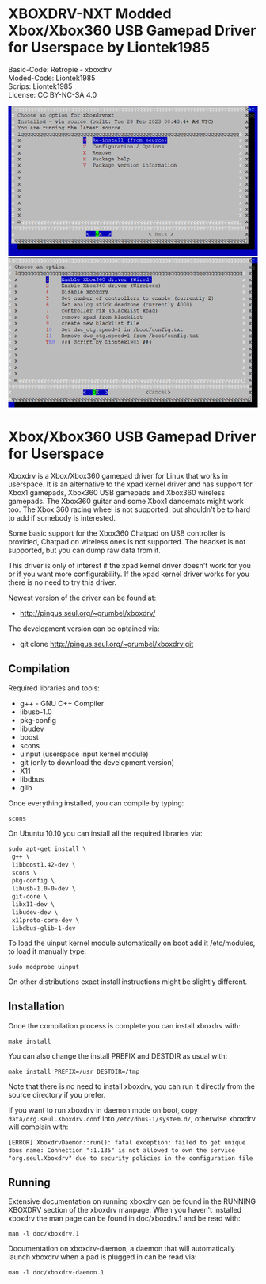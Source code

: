 XBOXDRV-NXT Modded Xbox/Xbox360 USB Gamepad Driver for Userspace by Liontek1985
=============================================

Basic-Code:	Retropie - xboxdrv</br>
Moded-Code:	Liontek1985</br>
Scrips:		Liontek1985</br>
License:	CC BY-NC-SA 4.0</br>

![pic001](https://github.com/microplay-hub/mpcore-library/raw/main/Imagebase/_Moduls/xboxdrvnxt-modul.png "Modul Picture")
![pic002](https://github.com/microplay-hub/mpcore-library/raw/main/Imagebase/_Moduls/xboxdrvnxt-modul-cf.png "Modul Picture")


Xbox/Xbox360 USB Gamepad Driver for Userspace
=============================================

Xboxdrv is a Xbox/Xbox360 gamepad driver for Linux that works in
userspace. It is an alternative to the xpad kernel driver and has
support for Xbox1 gamepads, Xbox360 USB gamepads and Xbox360 wireless
gamepads. The Xbox360 guitar and some Xbox1 dancemats might work too.
The Xbox 360 racing wheel is not supported, but shouldn't be to hard
to add if somebody is interested.

Some basic support for the Xbox360 Chatpad on USB controller is
provided, Chatpad on wireless ones is not supported. The headset is
not supported, but you can dump raw data from it.

This driver is only of interest if the xpad kernel driver doesn't work
for you or if you want more configurability. If the xpad kernel driver
works for you there is no need to try this driver.

Newest version of the driver can be found at:

 * http://pingus.seul.org/~grumbel/xboxdrv/

The development version can be optained via:

 * git clone http://pingus.seul.org/~grumbel/xboxdrv.git


Compilation
-----------

Required libraries and tools:

 * g++ - GNU C++ Compiler
 * libusb-1.0
 * pkg-config
 * libudev
 * boost
 * scons
 * uinput (userspace input kernel module)
 * git (only to download the development version)
 * X11
 * libdbus
 * glib

Once everything installed, you can compile by typing:

    scons

On Ubuntu 10.10 you can install all the required libraries via:

    sudo apt-get install \
     g++ \
     libboost1.42-dev \
     scons \
     pkg-config \
     libusb-1.0-0-dev \
     git-core \
     libx11-dev \
     libudev-dev \
     x11proto-core-dev \
     libdbus-glib-1-dev

To load the uinput kernel module automatically on boot add it
/etc/modules, to load it manually type:

    sudo modprobe uinput

On other distributions exact install instructions might be
slightly different.


Installation
------------

Once the compilation process is complete you can install xboxdrv with:

    make install

You can also change the install PREFIX and DESTDIR as usual with:

    make install PREFIX=/usr DESTDIR=/tmp

Note that there is no need to install xboxdrv, you can run it directly
from the source directory if you prefer.

If you want to run xboxdrv in daemon mode on boot, copy
`data/org.seul.Xboxdrv.conf` into `/etc/dbus-1/system.d/`, otherwise xboxdrv will complain with:

    [ERROR] XboxdrvDaemon::run(): fatal exception: failed to get unique dbus name: Connection ":1.135" is not allowed to own the service "org.seul.Xboxdrv" due to security policies in the configuration file


Running
-------

Extensive documentation on running xboxdrv can be found in the RUNNING
XBOXDRV section of the xboxdrv manpage. When you haven't installed
xboxdrv the man page can be found in doc/xboxdrv.1 and be read with:

    man -l doc/xboxdrv.1

Documentation on xboxdrv-daemon, a daemon that will automatically
launch xboxdrv when a pad is plugged in can be read via:

    man -l doc/xboxdrv-daemon.1
